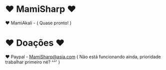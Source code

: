 # ♥ MamiSharp ♥

 ♥ MamiAkali - ( Quase pronto! )
 
# ♥ Doações ♥

♥ Paypal - MamiSharp@asia.com ( Não está funcionando ainda, prioridade trabalhar primeiro né? ^^' )
